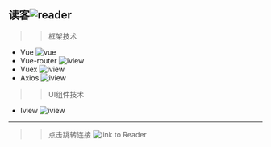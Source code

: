 读客![reader](https://img.shields.io/badge/reader-V1.0.1-yellowgreen)
---
>> 框架技术
* Vue ![vue](https://img.shields.io/badge/-V2.5.2-green)
* Vue-router ![iview](https://img.shields.io/badge/-V3.0.1-green)
* Vuex ![iview](https://img.shields.io/badge/-V3.5.4-green)
* Axios ![iview](https://img.shields.io/badge/-V0.19.0-green)
>> UI组件技术
* Iview ![iview](https://img.shields.io/badge/-V3.5.4-green)
---
>> 点击跳转连接
![link to Reader](http://47.93.54.147/)  
